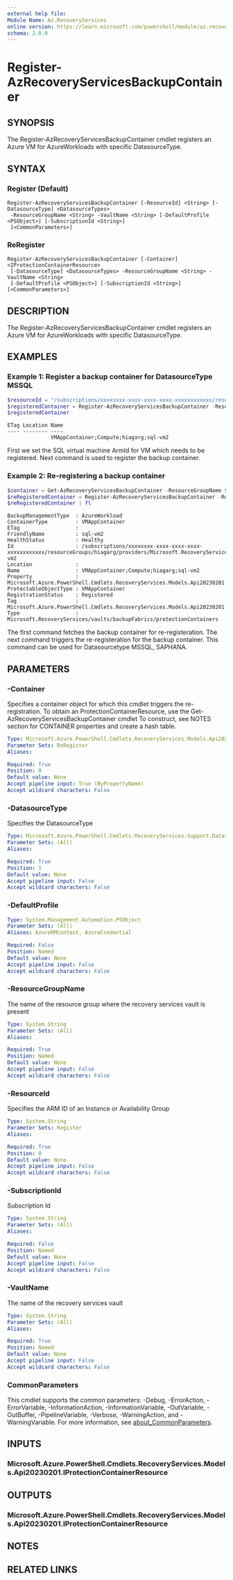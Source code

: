 ```yaml
---
external help file:
Module Name: Az.RecoveryServices
online version: https://learn.microsoft.com/powershell/module/az.recoveryservices/register-azrecoveryservicesbackupcontainer
schema: 2.0.0
---
```


# Register-AzRecoveryServicesBackupContainer

## SYNOPSIS
The Register-AzRecoveryServicesBackupContainer cmdlet registers an Azure VM for AzureWorkloads with specific DatasourceType.

## SYNTAX

### Register (Default)
```
Register-AzRecoveryServicesBackupContainer [-ResourceId] <String> [-DatasourceType] <DatasourceTypes>
 -ResourceGroupName <String> -VaultName <String> [-DefaultProfile <PSObject>] [-SubscriptionId <String>]
 [<CommonParameters>]
```

### ReRegister
```
Register-AzRecoveryServicesBackupContainer [-Container] <IProtectionContainerResource>
 [-DatasourceType] <DatasourceTypes> -ResourceGroupName <String> -VaultName <String>
 [-DefaultProfile <PSObject>] [-SubscriptionId <String>] [<CommonParameters>]
```

## DESCRIPTION
The Register-AzRecoveryServicesBackupContainer cmdlet registers an Azure VM for AzureWorkloads with specific DatasourceType.

## EXAMPLES

### Example 1: Register a backup container for DatasourceType MSSQL
```powershell
$resourceId = "/subscriptions/xxxxxxxx-xxxx-xxxx-xxxx-xxxxxxxxxxxx/resourceGroups/hiagarg/providers/Microsoft.Compute/virtualMachines/sql-vm2"
$registeredContainer = Register-AzRecoveryServicesBackupContainer -ResourceGroupName $resourceGroupName -VaultName $vaultName -DatasourceType MSSQL -ResourceId $resourceId
$registeredContainer
```

```output
ETag Location Name
---- -------- ----
              VMAppContainer;Compute;hiagarg;sql-vm2
```

First we set the SQL virtual machine ArmId for VM which needs to be registered.
Next command is used to register the backup container.

### Example 2: Re-registering a backup container
```powershell
$container = Get-AzRecoveryServicesBackupContainer -ResourceGroupName $resourceGroupName -VaultName $vaultName -SubscriptionId $subscriptionId -ContainerType AzureVMAppContainer -DatasourceType MSSQL | Where-Object { $_.Name -match $containerFriendlyName }
$reRegisteredContainer = Register-AzRecoveryServicesBackupContainer -ResourceGroupName $resourceGroupName -VaultName $vaultName -DatasourceType MSSQL -Container $container
$reRegisteredContainer | fl
```

```output
BackupManagementType  : AzureWorkload
ContainerType         : VMAppContainer
ETag                  :
FriendlyName          : sql-vm2
HealthStatus          : Healthy
Id                    : /subscriptions/xxxxxxxx-xxxx-xxxx-xxxx-xxxxxxxxxxxx/resourceGroups/hiagarg/providers/Microsoft.RecoveryServices/vaults/hiagaVault/backupFabrics/Azure/protectionContainers/VMAppContainer;Compute;hiagarg;sql-vm2
Location              :
Name                  : VMAppContainer;Compute;hiagarg;sql-vm2
Property              : Microsoft.Azure.PowerShell.Cmdlets.RecoveryServices.Models.Api20230201.AzureVMAppContainerProtectionContainer
ProtectableObjectType : VMAppContainer
RegistrationStatus    : Registered
Tag                   : Microsoft.Azure.PowerShell.Cmdlets.RecoveryServices.Models.Api20230201.ResourceTags
Type                  : Microsoft.RecoveryServices/vaults/backupFabrics/protectionContainers
```

The first command fetches the backup container for re-registeration.
The next command triggers the re-registeration for the backup container.
This command can be used for Datasourcetype MSSQL, SAPHANA.

## PARAMETERS

### -Container
Specifies a container object for which this cmdlet triggers the re-registration.
To obtain an ProtectionContainerResource, use the Get-AzRecoveryServicesBackupContainer cmdlet
To construct, see NOTES section for CONTAINER properties and create a hash table.

```yaml
Type: Microsoft.Azure.PowerShell.Cmdlets.RecoveryServices.Models.Api20230201.IProtectionContainerResource
Parameter Sets: ReRegister
Aliases:

Required: True
Position: 0
Default value: None
Accept pipeline input: True (ByPropertyName)
Accept wildcard characters: False
```

### -DatasourceType
Specifies the DatasourceType

```yaml
Type: Microsoft.Azure.PowerShell.Cmdlets.RecoveryServices.Support.DatasourceTypes
Parameter Sets: (All)
Aliases:

Required: True
Position: 1
Default value: None
Accept pipeline input: False
Accept wildcard characters: False
```

### -DefaultProfile


```yaml
Type: System.Management.Automation.PSObject
Parameter Sets: (All)
Aliases: AzureRMContext, AzureCredential

Required: False
Position: Named
Default value: None
Accept pipeline input: False
Accept wildcard characters: False
```

### -ResourceGroupName
The name of the resource group where the recovery services vault is present

```yaml
Type: System.String
Parameter Sets: (All)
Aliases:

Required: True
Position: Named
Default value: None
Accept pipeline input: False
Accept wildcard characters: False
```

### -ResourceId
Specifies the ARM ID of an Instance or Availability Group

```yaml
Type: System.String
Parameter Sets: Register
Aliases:

Required: True
Position: 0
Default value: None
Accept pipeline input: False
Accept wildcard characters: False
```

### -SubscriptionId
Subscription Id

```yaml
Type: System.String
Parameter Sets: (All)
Aliases:

Required: False
Position: Named
Default value: None
Accept pipeline input: False
Accept wildcard characters: False
```

### -VaultName
The name of the recovery services vault

```yaml
Type: System.String
Parameter Sets: (All)
Aliases:

Required: True
Position: Named
Default value: None
Accept pipeline input: False
Accept wildcard characters: False
```

### CommonParameters
This cmdlet supports the common parameters: -Debug, -ErrorAction, -ErrorVariable, -InformationAction, -InformationVariable, -OutVariable, -OutBuffer, -PipelineVariable, -Verbose, -WarningAction, and -WarningVariable. For more information, see [about_CommonParameters](http://go.microsoft.com/fwlink/?LinkID=113216).

## INPUTS

### Microsoft.Azure.PowerShell.Cmdlets.RecoveryServices.Models.Api20230201.IProtectionContainerResource

## OUTPUTS

### Microsoft.Azure.PowerShell.Cmdlets.RecoveryServices.Models.Api20230201.IProtectionContainerResource

## NOTES

## RELATED LINKS

